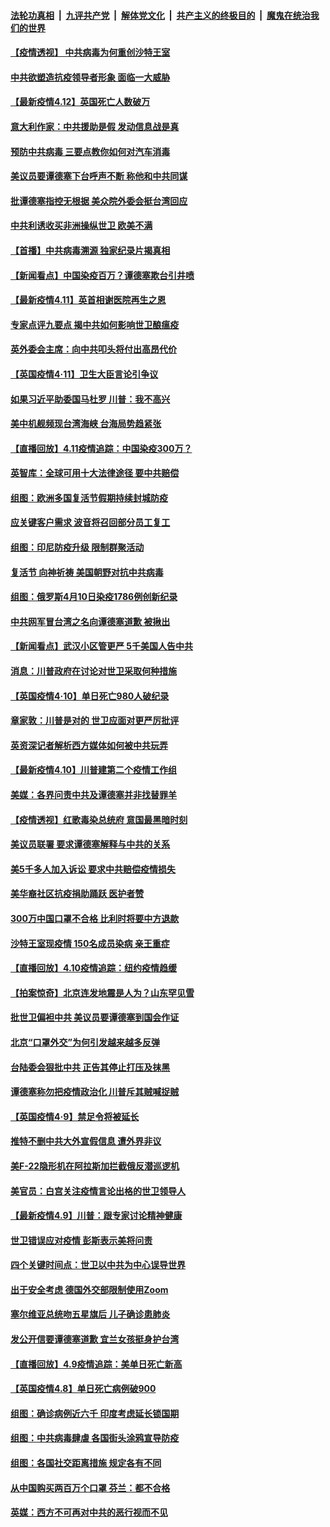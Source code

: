 

####  [法轮功真相](../../../../basic/blob/master/README.md?t=04130101) &nbsp;|&nbsp; [九评共产党](../../../../9ping.md/blob/master/README.md?t=04130101) &nbsp;|&nbsp; [解体党文化](../../../../jtdwh.md/blob/master/README.md?t=04130101)  &nbsp;|&nbsp; [共产主义的终极目的](../../../../gczydzjmd.md/blob/master/README.md?t=04130101) &nbsp;|&nbsp; [魔鬼在统治我们的世界](../../../../mgztzwmdsj.md/blob/master/README.md?t=04130101) 

#### [【疫情透视】 中共病毒为何重创沙特王室](../pages/nsc418/n12024111.md?t=04130101) 

#### [中共欲塑造抗疫领导者形象 面临一大威胁](../pages/nsc418/n12024402.md?t=04130101) 

#### [【最新疫情4.12】英国死亡人数破万](../pages/nsc418/n12020389.md?t=04130101) 

#### [意大利作家：中共援助是假 发动信息战是真](../pages/nsc418/n12006306.md?t=04130101) 

#### [预防中共病毒 三要点教你如何对汽车消毒](../pages/nsc418/n11945863.md?t=04130101) 

#### [美议员要谭德塞下台呼声不断 称他和中共同谋](../pages/nsc418/n12023568.md?t=04130101) 

#### [批谭德塞指控无根据 美众院外委会挺台湾回应](../pages/nsc418/n12023535.md?t=04130101) 

#### [中共利诱收买非洲操纵世卫 欧美不满](../pages/nsc418/n12023523.md?t=04130101) 

#### [【首播】中共病毒溯源 独家纪录片揭真相](../pages/nsc418/n12021942.md?t=04130101) 

#### [【新闻看点】中国染疫百万？谭德塞欺台引井喷](../pages/nsc418/n12023195.md?t=04130101) 

#### [【最新疫情4.11】英首相谢医院再生之恩](../pages/nsc418/n12021395.md?t=04130101) 

#### [专家点评九要点 揭中共如何影响世卫酿瘟疫](../pages/nsc418/n12020902.md?t=04130101) 

#### [英外委会主席：向中共叩头将付出高昂代价](../pages/nsc418/n12023009.md?t=04130101) 

#### [【英国疫情4·11】卫生大臣言论引争议](../pages/nsc418/n12023067.md?t=04130101) 

#### [如果习近平助委国马杜罗 川普：我不高兴](../pages/nsc418/n12023020.md?t=04130101) 

#### [美中机舰频现台湾海峡 台海局势趋紧张](../pages/nsc418/n12022884.md?t=04130101) 

#### [【直播回放】4.11疫情追踪：中国染疫300万？](../pages/nsc418/n12022682.md?t=04130101) 

#### [英智库：全球可用十大法律途径 要中共赔偿](../pages/nsc418/n12021377.md?t=04130101) 

#### [组图：欧洲多国复活节假期持续封城防疫](../pages/nsc418/n12022416.md?t=04130101) 

#### [应关键客户需求 波音将召回部分员工复工](../pages/nsc418/n12022504.md?t=04130101) 

#### [组图：印尼防疫升级 限制群聚活动](../pages/nsc418/n12022096.md?t=04130101) 

#### [复活节 向神祈祷 美国朝野对抗中共病毒](../pages/nsc418/n12018246.md?t=04130101) 

#### [组图：俄罗斯4月10日染疫1786例创新纪录](../pages/nsc418/n12020253.md?t=04130101) 

#### [中共网军冒台湾之名向谭德塞道歉 被揪出](../pages/nsc418/n12021163.md?t=04130101) 

#### [【新闻看点】武汉小区管更严 5千美国人告中共](../pages/nsc418/n12020890.md?t=04130101) 

#### [消息：川普政府在讨论对世卫采取何种措施](../pages/nsc418/n12021257.md?t=04130101) 

#### [【英国疫情4·10】单日死亡980人破纪录](../pages/nsc418/n12020903.md?t=04130101) 

#### [章家敦：川普是对的 世卫应面对更严厉批评](../pages/nsc418/n12020417.md?t=04130101) 

#### [英资深记者解析西方媒体如何被中共玩弄](../pages/nsc418/n12020691.md?t=04130101) 

#### [【最新疫情4.10】川普建第二个疫情工作组](../pages/nsc418/n12015830.md?t=04130101) 

#### [美媒：各界问责中共及谭德塞并非找替罪羊](../pages/nsc418/n12020764.md?t=04130101) 

#### [【疫情透视】红歌毒染总统府 意国最黑暗时刻](../pages/nsc418/n12020678.md?t=04130101) 

#### [美议员联署 要求谭德塞解释与中共的关系](../pages/nsc418/n12020472.md?t=04130101) 

#### [美5千多人加入诉讼 要求中共赔偿疫情损失](../pages/nsc418/n12020585.md?t=04130101) 

#### [美华裔社区抗疫捐助踊跃 医护者赞](../pages/nsc418/n12020397.md?t=04130101) 

#### [300万中国口罩不合格 比利时将要中方退款](../pages/nsc418/n12020015.md?t=04130101) 

#### [沙特王室现疫情 150名成员染病 亲王重症](../pages/nsc418/n12019927.md?t=04130101) 

#### [【直播回放】4.10疫情追踪：纽约疫情趋缓](../pages/nsc418/n12019812.md?t=04130101) 

#### [【拍案惊奇】北京连发地震是人为？山东罕见雪](../pages/nsc418/n12018467.md?t=04130101) 

#### [批世卫偏袒中共 美议员要谭德塞到国会作证](../pages/nsc418/n12018619.md?t=04130101) 

#### [北京“口罩外交”为何引发越来越多反弹](../pages/nsc418/n12018113.md?t=04130101) 

#### [台陆委会狠批中共 正告其停止打压及抹黑](../pages/nsc418/n12018048.md?t=04130101) 

#### [谭德塞称勿把疫情政治化 川普斥其贼喊捉贼](../pages/nsc418/n12017580.md?t=04130101) 

#### [【英国疫情4·9】禁足令将被延长](../pages/nsc418/n12017921.md?t=04130101) 

#### [推特不删中共大外宣假信息 遭外界非议](../pages/nsc418/n12018034.md?t=04130101) 

#### [美F-22隐形机在阿拉斯加拦截俄反潜巡逻机](../pages/nsc418/n12017942.md?t=04130101) 

#### [美官员：白宫关注疫情言论出格的世卫领导人](../pages/nsc418/n12017969.md?t=04130101) 

#### [【最新疫情4.9】川普：跟专家讨论精神健康](../pages/nsc418/n12015607.md?t=04130101) 

#### [世卫错误应对疫情 彭斯表示美将问责](../pages/nsc418/n12017566.md?t=04130101) 

#### [四个关键时间点：世卫以中共为中心误导世界](../pages/nsc418/n12017345.md?t=04130101) 

#### [出于安全考虑 德国外交部限制使用Zoom](../pages/nsc418/n12017204.md?t=04130101) 

#### [塞尔维亚总统吻五星旗后 儿子确诊患肺炎](../pages/nsc418/n12017276.md?t=04130101) 

#### [发公开信要谭德塞道歉 宜兰女孩挺身护台湾](../pages/nsc418/n12017353.md?t=04130101) 

#### [【直播回放】4.9疫情追踪：美单日死亡新高](../pages/nsc418/n12017060.md?t=04130101) 

#### [【英国疫情4.8】单日死亡病例破900](../pages/nsc418/n12016855.md?t=04130101) 

#### [组图：确诊病例近六千 印度考虑延长锁国期](../pages/nsc418/n12016600.md?t=04130101) 

#### [组图：中共病毒肆虐 各国街头涂鸦宣导防疫](../pages/nsc418/n12010541.md?t=04130101) 

#### [组图：各国社交距离措施 规定各有不同](../pages/nsc418/n12016396.md?t=04130101) 

#### [从中国购买两百万个口罩 芬兰：都不合格](../pages/nsc418/n12015853.md?t=04130101) 

#### [英媒：西方不可再对中共的恶行视而不见](../pages/nsc418/n12015945.md?t=04130101) 

